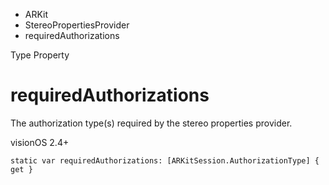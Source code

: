 

- ARKit
- StereoPropertiesProvider
-  requiredAuthorizations 

Type Property

# requiredAuthorizations

The authorization type(s) required by the stereo properties provider.

visionOS 2.4+

``` source
static var requiredAuthorizations: [ARKitSession.AuthorizationType] { get }
```


